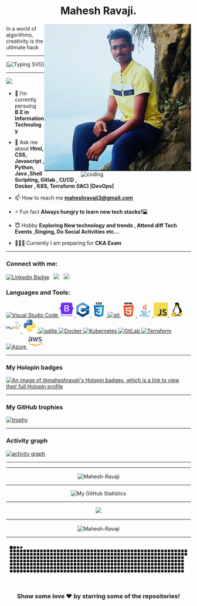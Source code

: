 <h1 align="center">
  Mahesh Ravaji.
</h1>





<img src="image.png" align="right" width=400 />
<p align="left" > <h3></h3>In a world of algorithms, creativity is the ultimate hack</p></h3> </p>
  


---

[![Typing SVG](https://readme-typing-svg.herokuapp.com?color=1177F7&center=true&vCenter=true&width=700&height=100&lines=Hello!+I+am+Mahesh+Ravaji+;I+am+a+passionate+Software+Developer+and+DevOps+Enthusiast;I+build+products+to+solve+real+world+problems+;I+am+focused+on+automation+and+efficiency;Solving+problems+with+code+is+my+passion+;I+create+CI/CD+pipelines+for+seamless+deployments;My+focus+is+on+integrating+development+and+operations+;I+thrive+on+building+robust+infrastructure;Crafting+solutions+to+optimize+software+delivery+is+my+forte+;I+develop+software+and+manage+infrastructure;My+work+is+dedicated+to+enhancing+software+reliability+;Software+development+and+DevOps+are+my+path+to+real-world+impact;I+love+coding+and+automating+processes+;My+focus+is+on+real-world+solutions+through+DevOps;I+am+dedicated+to+continuous+improvement+and+delivery;Building+scalable+and+reliable+systems+is+my+goal;I+thrive+on+integrating+and+optimizing+software+processes+)]


---
<img align="right" alt="coding" width=300 src="https://cdn.dribbble.com/users/2401141/screenshots/5487982/media/f94135193d842e240e9c1267e4d9ca89.gif"/>

<!--<p align="left"> <img src="https://komarev.com/ghpvc/?username=sapatevaibhav&label=Profile%20views&color=0e75b6&style=flat&" alt="sapatevaibhav" /> </p>-->
<p align="left">
    
  
[![](https://visitcount.itsvg.in/api?id=Mahesh-Ravaji&icon=0&color=0)](https://visitcount.itsvg.in)
  <!-- <img src="https://profile-counter.glitch.me/sapatevaibhav/count.svg" /> -->
</p>    

<!--<p align="left"> <a href="https://github.com/ryo-ma/github-profile-trophy"><img src="https://github-profile-trophy.vercel.app/?username=sapatevaibhav" alt="sapatevaibhav" /></a> </p> -->

- 🌱 I’m currently persuing **B.E in Information Technology**

- 💬 Ask me about **Html, CSS, Javascript , Python, Java ,Shell Scripting, Gitlab , CI/CD , Docker , K8S, Terraform (IAC) [DevOps]**

- 📫 How to reach me **maheshravaji3@gmail.com**

- ⚡ Fun fact **Always hungry to learn new tech stacks!💻**

- 😇 Hobby **Exploring New technology and trends , Attend diff Tech Events ,Singing, Do Social Activities etc...**

- 🧑🏻‍💻 Currently I am preparing for  **CKA Exam**

---
<h3 align="left">Connect with me:</h3>

[![Linkedin Badge](https://img.shields.io/badge/-Mahesh_Ravaji-blue?style=flat&logo=Linkedin&logoColor=white)](https://www.linkedin.com/in/mahesh-ravaji-70564622b/)  &nbsp;
<a href="https://www.instagram.com/mahesh_ravaji/"><img src="https://img.shields.io/badge/-mahesh_ravaji-E4405F?style=flat&logo=Instagram&logoColor=white"/></a> &nbsp;
<a href="https://x.com/MaheshRavaji"><img src="https://img.shields.io/badge/-Mahesh_Ravaji-black?style=flat&logo=x&logoColor=blacwhite"/></a> &nbsp;

<h3 align="left">Languages and Tools:</h3>
<p align="left">
<a href="https://code.visualstudio.com/" target="_blank" rel="noreferrer">
<img  alt="Visual Studio Code" width="40" src="https://cdn.jsdelivr.net/gh/devicons/devicon/icons/vscode/vscode-original.svg" /> </a>
<a href="https://getbootstrap.com" target="_blank" rel="noreferrer"> 
<img src="https://raw.githubusercontent.com/devicons/devicon/master/icons/bootstrap/bootstrap-plain-wordmark.svg" alt="bootstrap" width="40" height="40"/> </a> 
<a href="https://www.w3schools.com/cpp/" target="_blank" rel="noreferrer">
<img src="https://raw.githubusercontent.com/devicons/devicon/master/icons/cplusplus/cplusplus-original.svg" alt="cplusplus" width="40" height="40"/> </a> 
<a href="https://www.w3schools.com/css/" target="_blank" rel="noreferrer"> 
<img src="https://raw.githubusercontent.com/devicons/devicon/master/icons/css3/css3-original-wordmark.svg" alt="css3" width="40" height="40"/> </a>
<a href="https://git-scm.com/" target="_blank" rel="noreferrer"> 
<img src="https://www.vectorlogo.zone/logos/git-scm/git-scm-icon.svg" alt="git" width="40" height="40"/> </a>
<a href="https://www.w3.org/html/" target="_blank" rel="noreferrer"> 
<img src="https://raw.githubusercontent.com/devicons/devicon/master/icons/html5/html5-original-wordmark.svg" alt="html5" width="40" height="40"/> </a> 
<a href="https://www.java.com" target="_blank" rel="noreferrer">
<img src="https://raw.githubusercontent.com/devicons/devicon/master/icons/java/java-original.svg" alt="java" width="40" height="40"/> </a>
<a href="https://developer.mozilla.org/en-US/docs/Web/JavaScript" target="_blank" rel="noreferrer"> 
<img src="https://raw.githubusercontent.com/devicons/devicon/master/icons/javascript/javascript-original.svg" alt="javascript" width="40" height="40"/> </a>
<a href="https://www.linux.org/" target="_blank" rel="noreferrer"> 
<img src="https://raw.githubusercontent.com/devicons/devicon/master/icons/linux/linux-original.svg" alt="linux" width="40" height="40"/> </a>
<a href="https://www.mysql.com/" target="_blank" rel="noreferrer"> 
<img src="https://raw.githubusercontent.com/devicons/devicon/master/icons/mysql/mysql-original-wordmark.svg" alt="mysql" width="40" height="40"/> </a> 
<a href="https://www.python.org" target="_blank" rel="noreferrer"> 
<img src="https://raw.githubusercontent.com/devicons/devicon/master/icons/python/python-original.svg" alt="python" width="40" height="40"/> </a>
<a href="https://www.sqlite.org/" target="_blank" rel="noreferrer">
<img src="https://www.vectorlogo.zone/logos/sqlite/sqlite-icon.svg" alt="sqlite" width="40" height="40"/> </a> 
<a href="https://www.docker.com/" target="_blank" rel="noreferrer">
  <img alt="Docker" width="40" src="https://cdn.jsdelivr.net/gh/devicons/devicon/icons/docker/docker-original.svg" />
</a>
<a href="https://kubernetes.io/" target="_blank" rel="noreferrer">
  <img alt="Kubernetes" width="40" src="https://cdn.jsdelivr.net/gh/devicons/devicon/icons/kubernetes/kubernetes-plain.svg" />
</a>
<a href="https://about.gitlab.com/" target="_blank" rel="noreferrer">
  <img alt="GitLab" width="40" src="https://cdn.jsdelivr.net/gh/devicons/devicon/icons/gitlab/gitlab-original.svg" />
</a>
<a href="https://www.terraform.io/" target="_blank" rel="noreferrer">
  <img alt="Terraform" width="40" src="https://cdn.jsdelivr.net/gh/devicons/devicon/icons/terraform/terraform-original.svg" />
</a>
<a href="https://azure.microsoft.com/" target="_blank" rel="noreferrer">
  <img alt="Azure" width="40" src="https://cdn.jsdelivr.net/gh/devicons/devicon/icons/azure/azure-original.svg" />
</a>
<a href="https://www.aws.com/" target="_blank" rel="noreferrer">
  <img alt="Azure" width="40" src="https://github.com/devicons/devicon/blob/v2.16.0/icons/amazonwebservices/amazonwebservices-original-wordmark.svg" />
</a>

</p>


---

### My Holopin badges

[![An image of @maheshravaji's Holopin badges, which is a link to view their full Holopin profile](https://holopin.me/maheshravaji)](https://holopin.io/@maheshravaji)

---

### My GitHub trophies

[![trophy](https://github-profile-trophy.vercel.app/?username=Mahesh-Ravaji&theme=onedark)](https://github.com/Mahesh-Ravaji)

---

### Activity graph
[![activity graph](https://github-readme-activity-graph.vercel.app/graph?username=Mahesh-Ravaji&bg_color=000000&color=ffffff&line=ff7b00&point=ffffff&area=true&hide_border=true)](https://github.com/Mahesh-Ravaji)


</div>
<!--
### 💻 My Contribution Graph:
![](https://github-profile-summary-cards.vercel.app/api/cards/profile-details?username=sapatevaibhav&theme=vue)
   ![](https://activity-graph.herokuapp.com/graph?username=sapatevaibhav&theme=dracula&hide_border=true&area=true)
  <br/>
-->

---
<!-- 
<h3 align="center">Activity</h3>
<img align="right" width="390" alt="metrics" src="./metrics.svg">
<img align="left" width="390" alt="🦑" src="./metrics.classic.svg">
<img align="center" width="390" alt="achievements.svg" src="./achievements.svg"> -->


---




<div align="center"> <img align="center" src="https://github-readme-streak-stats.herokuapp.com/?user=Mahesh-Ravaji&theme=dracula" alt="Mahesh-Ravaji" />

  
---
  
![My GitHub Statistics](https://github-readme-stats.vercel.app/api?username=Mahesh-Ravaji&show_icons=true&count_private=true&hide_title=true&theme=dracula)
<br>

---

![](https://github-contributor-stats.vercel.app/api?username=Mahesh-Ravaji&limit=5&theme=tokyonight&combine_all_yearly_contributions=true)

---

<img align="center" src="https://github-readme-stats.vercel.app/api/top-langs?username=Mahesh-Ravaji&show_icons=true&locale=en&layout=compact&theme=dracula" alt="Mahesh-Ravaji" />

---
<!-- 
<a href="https://wakatime.com/@Mahesh-Ravaji"> <img src="https://wakatime.com/share/@Mahesh-Ravaji/b47ff41e-c77d-4a6b-a60f-8a249e7a1be3.png" alt="Project Image" height="400px"> </a> -->



![snake gif](github-user-contribution.svg)

<!--
![snake gif](https://github.com/sapatevaibhav/sapatevaibhav/blob/output/github-contribution-grid-snake.svg)

![GitHub metrics](https://metrics.lecoq.io/sapatevaibhav) --> 



### Show some love ❤️ by starring some of the repositories!
